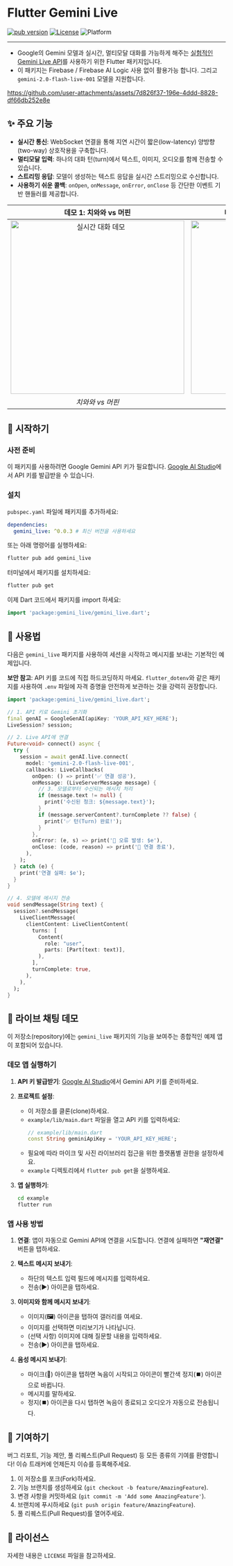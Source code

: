 # Flutter Gemini Live

[![pub version](https://img.shields.io/pub/v/gemini_live.svg)](https://pub.dev/packages/gemini_live)
[![License](https://img.shields.io/badge/License-BSD--3--Clause-blue.svg)](https://opensource.org/licenses/BSD-3-Clause)
![Platform](https://img.shields.io/badge/platform-flutter%20%7C%20android%20%7C%20ios%20%7C%20web%20%7C%20macos%20%7C%20windows%20%7C%20linux-blue)

---

- Google의 Gemini 모델과 실시간, 멀티모달 대화를 가능하게 해주는 [실험적인 Gemini Live API](https://ai.google.dev/gemini-api/docs/live)를 사용하기 위한 Flutter 패키지입니다.
- 이 패키지는 Firebase / Firebase AI Logic 사용 없이 활용가능 합니다. 그리고 `gemini-2.0-flash-live-001` 모델을 지원합니다.

https://github.com/user-attachments/assets/7d826f37-196e-4ddd-8828-df66db252e8e

## ✨ 주요 기능

*   **실시간 통신**: WebSocket 연결을 통해 지연 시간이 짧은(low-latency) 양방향(two-way) 상호작용을 구축합니다.
*   **멀티모달 입력**: 하나의 대화 턴(turn)에서 텍스트, 이미지, 오디오를 함께 전송할 수 있습니다.
*   **스트리밍 응답**: 모델이 생성하는 텍스트 응답을 실시간 스트리밍으로 수신합니다.
*   **사용하기 쉬운 콜백**: `onOpen`, `onMessage`, `onError`, `onClose` 등 간단한 이벤트 기반 핸들러를 제공합니다.

| 데모 1: 치와와 vs 머핀 | 데모 2: 래브라두들 vs 프라이드 치킨 |
| :---: | :---: |
| <img src="https://github.com/JAICHANGPARK/flutter_gemini_live/blob/main/imgs/Screenshot_20250613_222333.png?raw=true" alt="실시간 대화 데모" width="400"/> | <img src="https://github.com/JAICHANGPARK/flutter_gemini_live/blob/main/imgs/Screenshot_20250613_222355.png?raw=true" alt="멀티모달 입력 데모" width="400"/> |
| *치와와 vs 머핀* | *래브라두들 vs 프라이드 치킨* |

## 🏁 시작하기

### 사전 준비

이 패키지를 사용하려면 Google Gemini API 키가 필요합니다. [Google AI Studio](https://aistudio.google.com/app/apikey)에서 API 키를 발급받을 수 있습니다.

### 설치

`pubspec.yaml` 파일에 패키지를 추가하세요:

```yaml
dependencies:
  gemini_live: ^0.0.3 # 최신 버전을 사용하세요
```

또는 아래 명령어를 실행하세요:

```bash
flutter pub add gemini_live
```

터미널에서 패키지를 설치하세요:

```bash
flutter pub get
```

이제 Dart 코드에서 패키지를 import 하세요:

```dart
import 'package:gemini_live/gemini_live.dart';
```

## 🚀 사용법

다음은 `gemini_live` 패키지를 사용하여 세션을 시작하고 메시지를 보내는 기본적인 예제입니다.

**보안 참고**: API 키를 코드에 직접 하드코딩하지 마세요. `flutter_dotenv`와 같은 패키지를 사용하여 `.env` 파일에 자격 증명을 안전하게 보관하는 것을 강력히 권장합니다.

```dart
import 'package:gemini_live/gemini_live.dart';

// 1. API 키로 Gemini 초기화
final genAI = GoogleGenAI(apiKey: 'YOUR_API_KEY_HERE');
LiveSession? session;

// 2. Live API에 연결
Future<void> connect() async {
  try {
    session = await genAI.live.connect(
      model: 'gemini-2.0-flash-live-001',
      callbacks: LiveCallbacks(
        onOpen: () => print('✅ 연결 성공'),
        onMessage: (LiveServerMessage message) {
          // 3. 모델로부터 수신되는 메시지 처리
          if (message.text != null) {
            print('수신된 청크: ${message.text}');
          }
          if (message.serverContent?.turnComplete ?? false) {
            print('✅ 턴(Turn) 완료!');
          }
        },
        onError: (e, s) => print('🚨 오류 발생: $e'),
        onClose: (code, reason) => print('🚪 연결 종료'),
      ),
    );
  } catch (e) {
    print('연결 실패: $e');
  }
}

// 4. 모델에 메시지 전송
void sendMessage(String text) {
  session?.sendMessage(
    LiveClientMessage(
      clientContent: LiveClientContent(
        turns: [
          Content(
            role: "user",
            parts: [Part(text: text)],
          ),
        ],
        turnComplete: true,
      ),
    ),
  );
}
```

## 💬 라이브 채팅 데모

이 저장소(repository)에는 `gemini_live` 패키지의 기능을 보여주는 종합적인 예제 앱이 포함되어 있습니다.

### 데모 앱 실행하기

1.  **API 키 발급받기**: [Google AI Studio](https://aistudio.google.com/app/apikey)에서 Gemini API 키를 준비하세요.

2.  **프로젝트 설정**:
    *   이 저장소를 클론(clone)하세요.
    *   `example/lib/main.dart` 파일을 열고 API 키를 입력하세요:
        ```dart
        // example/lib/main.dart
        const String geminiApiKey = 'YOUR_API_KEY_HERE';
        ```
    *   필요에 따라 마이크 및 사진 라이브러리 접근을 위한 플랫폼별 권한을 설정하세요.
    *   `example` 디렉토리에서 `flutter pub get`을 실행하세요.

3.  **앱 실행하기**:
    ```bash
    cd example
    flutter run
    ```

### 앱 사용 방법

1.  **연결**: 앱이 자동으로 Gemini API에 연결을 시도합니다. 연결에 실패하면 **"재연결"** 버튼을 탭하세요.

2.  **텍스트 메시지 보내기**:
    -   하단의 텍스트 입력 필드에 메시지를 입력하세요.
    -   전송(**▶️**) 아이콘을 탭하세요.

3.  **이미지와 함께 메시지 보내기**:
    -   이미지(**🖼️**) 아이콘을 탭하여 갤러리를 여세요.
    -   이미지를 선택하면 미리보기가 나타납니다.
    -   (선택 사항) 이미지에 대해 질문할 내용을 입력하세요.
    -   전송(**▶️**) 아이콘을 탭하세요.

4.  **음성 메시지 보내기**:
    -   마이크(**🎤**) 아이콘을 탭하면 녹음이 시작되고 아이콘이 빨간색 정지(**⏹️**) 아이콘으로 바뀝니다.
    -   메시지를 말하세요.
    -   정지(**⏹️**) 아이콘을 다시 탭하면 녹음이 종료되고 오디오가 자동으로 전송됩니다.

## 🤝 기여하기

버그 리포트, 기능 제안, 풀 리퀘스트(Pull Request) 등 모든 종류의 기여를 환영합니다! 이슈 트래커에 언제든지 이슈를 등록해주세요.

1.  이 저장소를 포크(Fork)하세요.
2.  기능 브랜치를 생성하세요 (`git checkout -b feature/AmazingFeature`).
3.  변경 사항을 커밋하세요 (`git commit -m 'Add some AmazingFeature'`).
4.  브랜치에 푸시하세요 (`git push origin feature/AmazingFeature`).
5.  풀 리퀘스트(Pull Request)를 열어주세요.

## 📜 라이선스

자세한 내용은 `LICENSE` 파일을 참고하세요.
